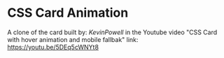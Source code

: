 # CSS Card Animation
A clone of the card built by: *KevinPowell*
in the Youtube video "CSS Card with hover animation and mobile fallbak" link: https://youtu.be/5DEq5cWNYt8

